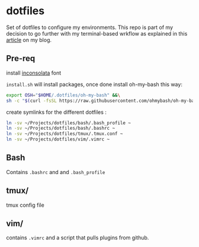 # dotfiles
Set of dotfiles to configure my environments. This repo is part of my decision to go further with my terminal-based wrkflow as explained in this [article](https://erichammel.xyz/posts/going-terminal-based/) on my blog.

## Pre-req

install [inconsolata](https://levien.com/type/myfonts/inconsolata.html) font

`install.sh` will install packages, once done install oh-my-bash this way:
```bash
export OSH="$HOME/.dotfiles/oh-my-bash" &&\
sh -c "$(curl -fsSL https://raw.githubusercontent.com/ohmybash/oh-my-bash/master/tools/install.sh)"
```

create symlinks for the different dotfiles :
```bash
ln -sv ~/Projects/dotfiles/bash/.bash_profile ~
ln -sv ~/Projects/dotfiles/bash/.bashrc ~
ln -sv ~/Projects/dotfiles/tmux/.tmux.conf ~
ln -sv ~/Projects/dotfiles/vim/.vimrc ~
```

## Bash
Contains `.bashrc` and and `.bash_profile`

## tmux/
tmux config file

## vim/
contains `.vimrc` and a script that pulls plugins from github.

